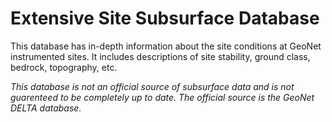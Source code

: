 # Extensive Site Subsurface Database

This database has in-depth information about the site conditions at GeoNet instrumented sites. It includes descriptions of site stability, ground class, bedrock, topography, etc. 

_This database is not an official source of subsurface data and is not guarenteed to be completely up to date. The official source is the
GeoNet DELTA database._
